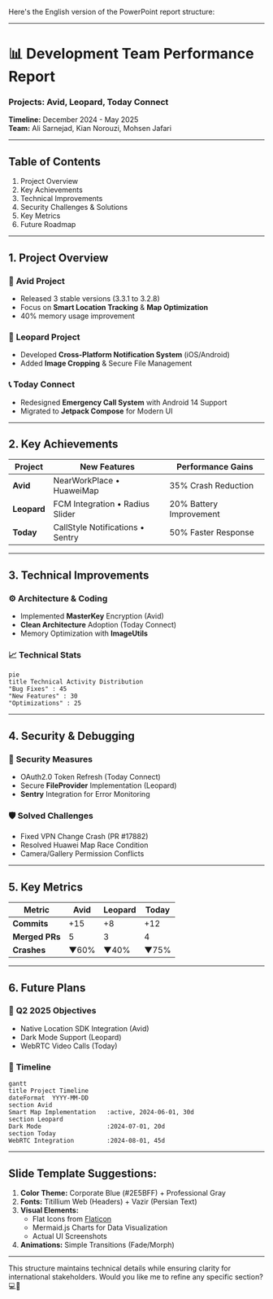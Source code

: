 Here's the English version of the PowerPoint report structure:

---

# 📊 Development Team Performance Report  
### Projects: Avid, Leopard, Today Connect  
**Timeline:** December 2024 - May 2025  
**Team:** Ali Sarnejad, Kian Norouzi, Mohsen Jafari  

---

## Table of Contents  
1. Project Overview  
2. Key Achievements  
3. Technical Improvements  
4. Security Challenges & Solutions  
5. Key Metrics  
6. Future Roadmap  

---

## 1. Project Overview  
### 🚀 **Avid Project**  
- Released 3 stable versions (3.3.1 to 3.2.8)  
- Focus on **Smart Location Tracking** & **Map Optimization**  
- 40% memory usage improvement  

### 🐆 **Leopard Project**  
- Developed **Cross-Platform Notification System** (iOS/Android)  
- Added **Image Cropping** & Secure File Management  

### 📞 **Today Connect**  
- Redesigned **Emergency Call System** with Android 14 Support  
- Migrated to **Jetpack Compose** for Modern UI  

---

## 2. Key Achievements  
| Project      | New Features                  | Performance Gains      |
|--------------|-------------------------------|------------------------|
| **Avid**     | NearWorkPlace • HuaweiMap     | 35% Crash Reduction    |
| **Leopard**  | FCM Integration • Radius Slider | 20% Battery Improvement |
| **Today**    | CallStyle Notifications • Sentry | 50% Faster Response    |

---

## 3. Technical Improvements  
### ⚙️ **Architecture & Coding**  
- Implemented **MasterKey** Encryption (Avid)  
- **Clean Architecture** Adoption (Today Connect)  
- Memory Optimization with **ImageUtils**  

### 📈 **Technical Stats**  
```mermaid  
pie  
title Technical Activity Distribution  
"Bug Fixes" : 45  
"New Features" : 30  
"Optimizations" : 25  
```  

---

## 4. Security & Debugging  
### 🔐 **Security Measures**  
- OAuth2.0 Token Refresh (Today Connect)  
- Secure **FileProvider** Implementation (Leopard)  
- **Sentry** Integration for Error Monitoring  

### 🛡️ **Solved Challenges**  
- Fixed VPN Change Crash (PR #17882)  
- Resolved Huawei Map Race Condition  
- Camera/Gallery Permission Conflicts  

---

## 5. Key Metrics  
| Metric        | Avid | Leopard | Today |  
|---------------|------|---------|-------|  
| **Commits**   | +15  | +8      | +12   |  
| **Merged PRs**| 5    | 3       | 4     |  
| **Crashes**   | ▼60% | ▼40%    | ▼75%  |  

---

## 6. Future Plans  
### 🎯 **Q2 2025 Objectives**  
- Native Location SDK Integration (Avid)  
- Dark Mode Support (Leopard)  
- WebRTC Video Calls (Today)  

### 📅 **Timeline**  
```mermaid  
gantt  
title Project Timeline  
dateFormat  YYYY-MM-DD  
section Avid  
Smart Map Implementation   :active, 2024-06-01, 30d  
section Leopard  
Dark Mode                  :2024-07-01, 20d  
section Today  
WebRTC Integration         :2024-08-01, 45d  
```  

---

## Slide Template Suggestions:  
1. **Color Theme:** Corporate Blue (#2E5BFF) + Professional Gray  
2. **Fonts:** Titillium Web (Headers) + Vazir (Persian Text)  
3. **Visual Elements:**  
   - Flat Icons from [Flaticon](https://www.flaticon.com)  
   - Mermaid.js Charts for Data Visualization  
   - Actual UI Screenshots  
4. **Animations:** Simple Transitions (Fade/Morph)  

--- 

This structure maintains technical details while ensuring clarity for international stakeholders. Would you like me to refine any specific section? 💻🚀